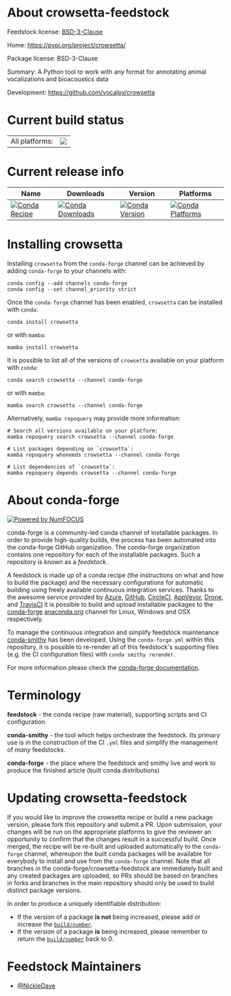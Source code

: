 About crowsetta-feedstock
=========================

Feedstock license: [BSD-3-Clause](https://github.com/conda-forge/crowsetta-feedstock/blob/main/LICENSE.txt)

Home: https://pypi.org/project/crowsetta/

Package license: BSD-3-Clause

Summary: A Python tool to work with any format for annotating animal vocalizations and bioacoustics data

Development: https://github.com/vocalpy/crowsetta

Current build status
====================


<table><tr><td>All platforms:</td>
    <td>
      <a href="https://dev.azure.com/conda-forge/feedstock-builds/_build/latest?definitionId=14920&branchName=main">
        <img src="https://dev.azure.com/conda-forge/feedstock-builds/_apis/build/status/crowsetta-feedstock?branchName=main">
      </a>
    </td>
  </tr>
</table>

Current release info
====================

| Name | Downloads | Version | Platforms |
| --- | --- | --- | --- |
| [![Conda Recipe](https://img.shields.io/badge/recipe-crowsetta-green.svg)](https://anaconda.org/conda-forge/crowsetta) | [![Conda Downloads](https://img.shields.io/conda/dn/conda-forge/crowsetta.svg)](https://anaconda.org/conda-forge/crowsetta) | [![Conda Version](https://img.shields.io/conda/vn/conda-forge/crowsetta.svg)](https://anaconda.org/conda-forge/crowsetta) | [![Conda Platforms](https://img.shields.io/conda/pn/conda-forge/crowsetta.svg)](https://anaconda.org/conda-forge/crowsetta) |

Installing crowsetta
====================

Installing `crowsetta` from the `conda-forge` channel can be achieved by adding `conda-forge` to your channels with:

```
conda config --add channels conda-forge
conda config --set channel_priority strict
```

Once the `conda-forge` channel has been enabled, `crowsetta` can be installed with `conda`:

```
conda install crowsetta
```

or with `mamba`:

```
mamba install crowsetta
```

It is possible to list all of the versions of `crowsetta` available on your platform with `conda`:

```
conda search crowsetta --channel conda-forge
```

or with `mamba`:

```
mamba search crowsetta --channel conda-forge
```

Alternatively, `mamba repoquery` may provide more information:

```
# Search all versions available on your platform:
mamba repoquery search crowsetta --channel conda-forge

# List packages depending on `crowsetta`:
mamba repoquery whoneeds crowsetta --channel conda-forge

# List dependencies of `crowsetta`:
mamba repoquery depends crowsetta --channel conda-forge
```


About conda-forge
=================

[![Powered by
NumFOCUS](https://img.shields.io/badge/powered%20by-NumFOCUS-orange.svg?style=flat&colorA=E1523D&colorB=007D8A)](https://numfocus.org)

conda-forge is a community-led conda channel of installable packages.
In order to provide high-quality builds, the process has been automated into the
conda-forge GitHub organization. The conda-forge organization contains one repository
for each of the installable packages. Such a repository is known as a *feedstock*.

A feedstock is made up of a conda recipe (the instructions on what and how to build
the package) and the necessary configurations for automatic building using freely
available continuous integration services. Thanks to the awesome service provided by
[Azure](https://azure.microsoft.com/en-us/services/devops/), [GitHub](https://github.com/),
[CircleCI](https://circleci.com/), [AppVeyor](https://www.appveyor.com/),
[Drone](https://cloud.drone.io/welcome), and [TravisCI](https://travis-ci.com/)
it is possible to build and upload installable packages to the
[conda-forge](https://anaconda.org/conda-forge) [anaconda.org](https://anaconda.org/)
channel for Linux, Windows and OSX respectively.

To manage the continuous integration and simplify feedstock maintenance
[conda-smithy](https://github.com/conda-forge/conda-smithy) has been developed.
Using the ``conda-forge.yml`` within this repository, it is possible to re-render all of
this feedstock's supporting files (e.g. the CI configuration files) with ``conda smithy rerender``.

For more information please check the [conda-forge documentation](https://conda-forge.org/docs/).

Terminology
===========

**feedstock** - the conda recipe (raw material), supporting scripts and CI configuration.

**conda-smithy** - the tool which helps orchestrate the feedstock.
                   Its primary use is in the construction of the CI ``.yml`` files
                   and simplify the management of *many* feedstocks.

**conda-forge** - the place where the feedstock and smithy live and work to
                  produce the finished article (built conda distributions)


Updating crowsetta-feedstock
============================

If you would like to improve the crowsetta recipe or build a new
package version, please fork this repository and submit a PR. Upon submission,
your changes will be run on the appropriate platforms to give the reviewer an
opportunity to confirm that the changes result in a successful build. Once
merged, the recipe will be re-built and uploaded automatically to the
`conda-forge` channel, whereupon the built conda packages will be available for
everybody to install and use from the `conda-forge` channel.
Note that all branches in the conda-forge/crowsetta-feedstock are
immediately built and any created packages are uploaded, so PRs should be based
on branches in forks and branches in the main repository should only be used to
build distinct package versions.

In order to produce a uniquely identifiable distribution:
 * If the version of a package **is not** being increased, please add or increase
   the [``build/number``](https://docs.conda.io/projects/conda-build/en/latest/resources/define-metadata.html#build-number-and-string).
 * If the version of a package **is** being increased, please remember to return
   the [``build/number``](https://docs.conda.io/projects/conda-build/en/latest/resources/define-metadata.html#build-number-and-string)
   back to 0.

Feedstock Maintainers
=====================

* [@NickleDave](https://github.com/NickleDave/)

